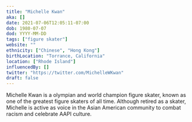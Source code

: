 ```yaml
---
title: "Michelle Kwan"
aka: []
date: 2021-07-06T12:05:11-07:00
dob: 1980-07-07
dod: YYYY-MM-DD
tags: ["figure skater"]
website: ""
ethnicity: ["Chinese", "Hong Kong"]
birthLocation: "Torrance, California"
location: ["Rhode Island"]
influencedBy: []
twitter: "https://twitter.com/MichelleWKwan"
draft: false
---
```


Michelle Kwan is a olympian and world champion figure skater, known as one of
the greatest figure skaters of all time. Although retired as a skater, Michelle
is active as voice in the Asian American community to combat racism and
celebrate AAPI culture.
